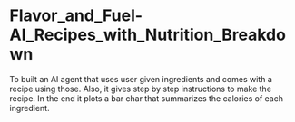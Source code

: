 # Flavor_and_Fuel-AI_Recipes_with_Nutrition_Breakdown
 To built an AI agent that uses user given ingredients and comes with a recipe using those. Also, it gives step by step instructions to make the recipe. In the end it plots a bar char that summarizes the calories of each ingredient.
